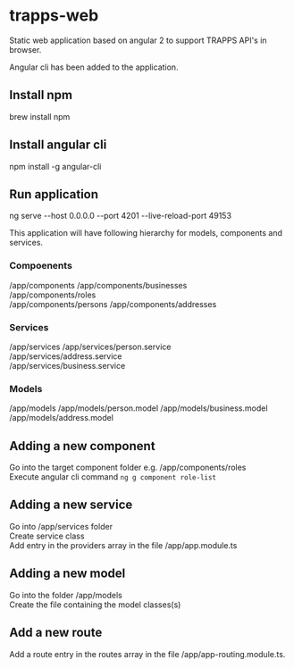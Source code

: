 # trapps-web
Static web application based on angular 2 to support TRAPPS API's in browser.

Angular cli has been added to the application.

## Install npm
brew install npm

## Install angular cli 
npm install -g angular-cli

## Run application
ng serve --host 0.0.0.0 --port 4201 --live-reload-port 49153


This application will have following hierarchy for models, components and services.

### Compoenents
/app/components 
/app/components/businesses     
/app/components/roles  
/app/components/persons 
/app/components/addresses 

### Services
/app/services 
/app/services/person.service  
/app/services/address.service  
/app/services/business.service  

### Models
/app/models 
/app/models/person.model 
/app/models/business.model  
/app/models/address.model 

## Adding a new component
Go into the target component folder e.g. /app/components/roles  
Execute angular cli command <code>ng g component role-list</code>

## Adding a new service
Go into /app/services folder  
Create service class  
Add entry in the providers array in the file /app/app.module.ts  

## Adding a new model
Go into the folder /app/models  
Create the file containing the model classes(s)  

## Add a new route  
Add a route entry in the routes array in the file /app/app-routing.module.ts.  

